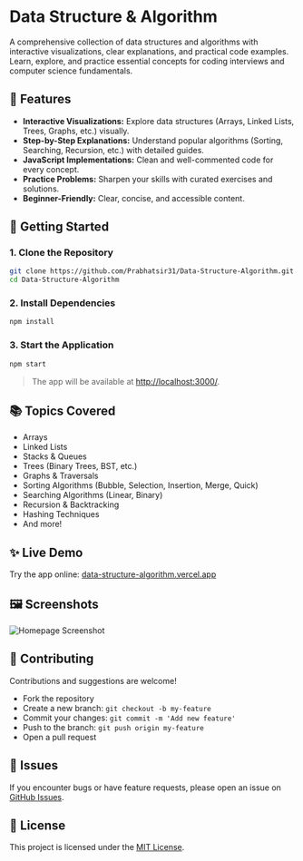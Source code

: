 # Data Structure & Algorithm

A comprehensive collection of data structures and algorithms with interactive visualizations, clear explanations, and practical code examples. Learn, explore, and practice essential concepts for coding interviews and computer science fundamentals.

## 🌟 Features

- **Interactive Visualizations:** Explore data structures (Arrays, Linked Lists, Trees, Graphs, etc.) visually.
- **Step-by-Step Explanations:** Understand popular algorithms (Sorting, Searching, Recursion, etc.) with detailed guides.
- **JavaScript Implementations:** Clean and well-commented code for every concept.
- **Practice Problems:** Sharpen your skills with curated exercises and solutions.
- **Beginner-Friendly:** Clear, concise, and accessible content.

## 🚀 Getting Started

### 1. Clone the Repository

```bash
git clone https://github.com/Prabhatsir31/Data-Structure-Algorithm.git
cd Data-Structure-Algorithm
```

### 2. Install Dependencies

```bash
npm install
```

### 3. Start the Application

```bash
npm start
```

> The app will be available at [http://localhost:3000/](http://localhost:3000/).

## 📚 Topics Covered

- Arrays
- Linked Lists
- Stacks & Queues
- Trees (Binary Trees, BST, etc.)
- Graphs & Traversals
- Sorting Algorithms (Bubble, Selection, Insertion, Merge, Quick)
- Searching Algorithms (Linear, Binary)
- Recursion & Backtracking
- Hashing Techniques
- And more!

## ✨ Live Demo

Try the app online: [data-structure-algorithm.vercel.app](https://data-structure-algorithm.vercel.app/)

## 🖼️ Screenshots

<!-- Replace with actual image links -->
![Homepage Screenshot](link-to-screenshot)

## 🤝 Contributing

Contributions and suggestions are welcome!

- Fork the repository
- Create a new branch: `git checkout -b my-feature`
- Commit your changes: `git commit -m 'Add new feature'`
- Push to the branch: `git push origin my-feature`
- Open a pull request

## 🐞 Issues

If you encounter bugs or have feature requests, please open an issue on [GitHub Issues](https://github.com/Prabhatsir31/Data-Structure-Algorithm/issues).

## 📄 License

This project is licensed under the [MIT License](LICENSE).
